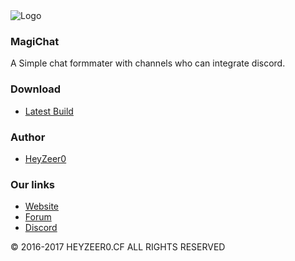 <!DOCTYPE html>
<html>
<img src="http://api.heyzeer0.cf/jenkins/magichat/logo.png" alt="Logo">
<h3>MagiChat</h3>
<p>A Simple chat formmater with channels who can integrate discord.</p>

<h3>Download</h3>
<ul>
  <li><a href="http://ci.heyzeer0.cf/job/MagiChat/lastSuccessfulBuild/artifact/build/libs/MagiChat-3.0-all.jar">Latest Build</a></li>
</ul>

<h3>Author</h3>
<ul>
  <li><a href="http://forum.magitechserver.com/members/heyzeer0.95/">HeyZeer0</a></li>
</ul>

<h3>Our links</h3>
<ul>
  <li><a href="http://magitechserver.com/">Website</a></li>
  <li><a href="http://forum.magitechserver.com/">Forum</a></li>
  <li><a href="https://discord.gg/0uUBwnaYnXmFoa56">Discord</a></li>
</ul>
<p>© 2016-2017 HEYZEER0.CF ALL RIGHTS RESERVED</p>
</html>
